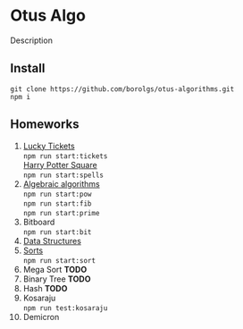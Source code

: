 # Otus Algo

Description

## Install

`git clone https://github.com/borolgs/otus-algorithms.git`  
`npm i`

## Homeworks

1. [Lucky Tickets](./src/tickets/readme.md)  
   `npm run start:tickets`  
   [Harry Potter Square](./src/spells/readme.md)  
   `npm run start:spells`
2. [Algebraic algorithms](./src/algebra/readme.md)  
   `npm run start:pow`  
   `npm run start:fib`  
   `npm run start:prime`
3. Bitboard  
   `npm run start:bit`
4. [Data Structures](https://github.com/borolgs/otus-data-structures)
5. [Sorts](src/sort/readme.md)  
   `npm run start:sort`
6. Mega Sort **TODO**
7. Binary Tree **TODO**
8. Hash **TODO**
9. Kosaraju  
   `npm run test:kosaraju`
10. Demicron
